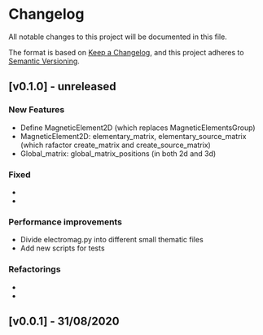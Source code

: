 # Changelog

All notable changes to this project will be documented in this file.

The format is based on [Keep a Changelog](https://keepachangelog.com/en/1.0.0/),
and this project adheres to [Semantic Versioning](https://semver.org/spec/v2.0.0.html).

## [v0.1.0] - unreleased

### New Features

* Define MagneticElement2D (which replaces MagneticElementsGroup)
* MagneticElement2D: elementary_matrix, elementary_source_matrix (which rafactor create_matrix and create_source_matrix)
* Global_matrix: global_matrix_positions (in both 2d and 3d)

### Fixed

*
*

### Performance improvements

* Divide electromag.py into different small thematic files
* Add new scripts for tests

### Refactorings

*
*


## [v0.0.1] - 31/08/2020